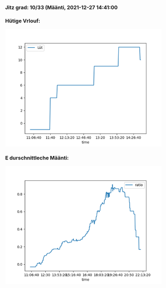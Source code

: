 ### Jitz grad: 10/33 (Määnti, 2021-12-27 14:41:00

### Hütige Vrlouf:
![Graph](Today.png)

### E durschnittleche Määnti:
![Graph](Määnti.png)